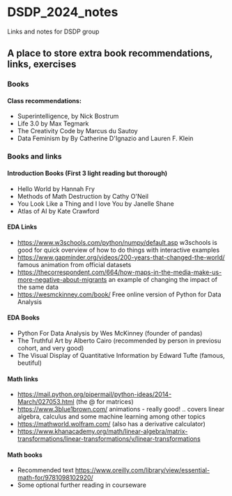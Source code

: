 # DSDP_2024_notes
Links and notes for DSDP group

## A place to store extra book recommendations, links, exercises

### Books
#### Class recommendations:
* Superintelligence, by Nick Bostrum 
* Life 3.0 by Max Tegmark
* The Creativity Code by Marcus du Sautoy
* Data Feminism by By Catherine D'Ignazio and Lauren F. Klein
  
### Books and links
#### Introduction Books (First 3 light reading but thorough)
* Hello World by Hannah Fry
* Methods of Math Destruction by Cathy O'Neil
* You Look Like a Thing and I love You by Janelle Shane
* Atlas of AI by Kate Crawford

#### EDA Links
* https://www.w3schools.com/python/numpy/default.asp w3schools is good for quick overview of how to do things with interactive examples
* https://www.gapminder.org/videos/200-years-that-changed-the-world/ famous animation from official datasets
* https://thecorrespondent.com/664/how-maps-in-the-media-make-us-more-negative-about-migrants an example of changing the impact of the same data
* https://wesmckinney.com/book/ Free online version of Python for Data Analysis

#### EDA Books
* Python For Data Analysis by Wes McKinney (founder of pandas)
* The Truthful Art by Alberto Cairo (recommended by person in previosu cohort, and very good)
* The Visual Display of Quantitative Information by Edward Tufte (famous, beutiful)

#### Math links
* https://mail.python.org/pipermail/python-ideas/2014-March/027053.html (the @ for matrices)
* https://www.3blue1brown.com/ animations - really good! .. covers linear algebra, calculus and some machine learning among other topics
* https://mathworld.wolfram.com/ (also has a derivative calculator)
* https://www.khanacademy.org/math/linear-algebra/matrix-transformations/linear-transformations/v/linear-transformations 

#### Math books
* Recommended text https://www.oreilly.com/library/view/essential-math-for/9781098102920/
* Some optional further reading in courseware
